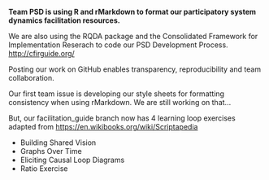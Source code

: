 **Team PSD is using R and rMarkdown to format our participatory system dynamics facilitation resources.**

We are also using the RQDA package and the Consolidated Framework for Implementation Reserach to code our PSD Development Process.
http://cfirguide.org/

Posting our work on GitHub enables transparency, reproducibility and team collaboration.

Our first team issue is developing our style sheets for formatting consistency when using rMarkdown. We are still working on that...

But, our facilitation_guide branch now has 4 learning loop exercises adapted from https://en.wikibooks.org/wiki/Scriptapedia

* Building Shared Vision
* Graphs Over Time
* Eliciting Causal Loop Diagrams
* Ratio Exercise
